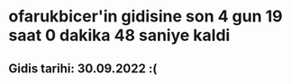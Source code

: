 # ofarukbicer'in gidisine son 4 gun 19 saat 0 dakika 48 saniye kaldi

## Gidis tarihi: 30.09.2022 :(